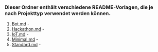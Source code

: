### Dieser Ordner enthält verschiedene README-Vorlagen, die je nach Projekttyp verwendet werden können.

1. [Bot.md](/README%20Templates/Bot.md) - 
2. [Hackathon.md](/README%20Templates/Hackathon.md) - 
3. [IoT.md](/README%20Templates/IoT.md) - 
4. [Minimal.md](/README%20Templates/Minimal.md) - 
5. [Standard.md](/README%20Templates/Standard.md) - 
